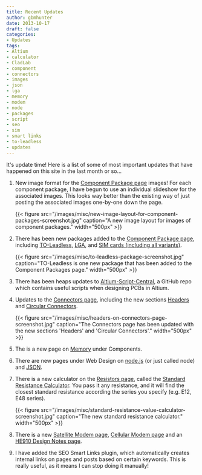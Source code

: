 ```yaml
---
title: Recent Updates
author: gbmhunter
date: 2013-10-17
draft: false
categories:
- Updates
tags:
- Altium
- calculator
- CladLab
- component
- connectors
- images
- json
- lga
- memory
- modem
- node
- packages
- script
- seo
- sim
- smart links
- to-leadless
- updates
---
```


It's update time! Here is a list of some of most important updates that have happened on this site in the last month or so...

1. New image format for the [Component Package page](/pcb-design/component-packages/) images! For each component package, I have begun to use an individual slideshow for the associated images. This looks way better than the existing way of just posting the associated images one-by-one down the page.

	{{< figure src="/images/misc/new-image-layout-for-component-packages-screenshot.jpg" caption="A new image layout for images of component packages."  width="500px" >}}

2. There has been new packages added to the [Component Package page](/pcb-design/component-packages/), including [TO-Leadless](/pcb-design/component-packages/#to-leadless), [LGA](/pcb-design/component-packages/#lga), and [SIM cards (including all variants)](/pcb-design/component-packages/#sim-cards).

	{{< figure src="/images/misc/to-leadless-package-screenshot.jpg" caption="TO-Leadless is one new package that has been added to the Component Packages page."  width="500px" >}}

3. There has been heaps updates to [Altium-Script-Central](https://github.com/gbmhunter/Altium-Script-Central), a GitHub repo which contains useful scripts when designing PCBs in Altium.

4. Updates to the [Connectors page](/electronics/components/connectors), including the new sections [Headers](/electronics/components/connectors#headers) and [Circular Connectors](/electronics/components/connectors#circular-connectors).

	{{< figure src="/images/misc/headers-on-connectors-page-screenshot.jpg" caption="The Connectors page has been updated with the new sections 'Headers' and 'Circular Connectors'."  width="500px" >}}

5. The is a new page on [Memory](/electronics/components/memory) under Components.

6. There are new pages under Web Design on [node.js](/programming/website-design/nodejs) (or just called node) and [JSON](/programming/serialization-formats/jason/).

7. There is a new calculator on the [Resistors page](/electronics/components/resistors), called the [Standard Resistance Calculator](/electronics/components/resistors#standard-values). You pass it any resistance, and it will find the closest standard resistance according the series you specify (e.g. E12, E48 series).

	{{< figure src="/images/misc/standard-resistance-value-calculator-screenshot.jpg" caption="The new standard resistance calculator."  width="500px" >}}

8. There is a new [Satellite Modem page](/electronics/components/satellite-modems), [Cellular Modem page](/electronics/components/cellular-modems) and an [HE910 Design Notes page](/electronics/components/cellular-modems/he910-design-notes).

9. I have added the SEO Smart Links plugin, which automatically creates internal links on pages and posts based on certain keywords. This is really useful, as it means I can stop doing it manually!

